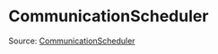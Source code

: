 # CommunicationScheduler

Source: [CommunicationScheduler](../../../csrc/scheduler/communication.h#L26)
